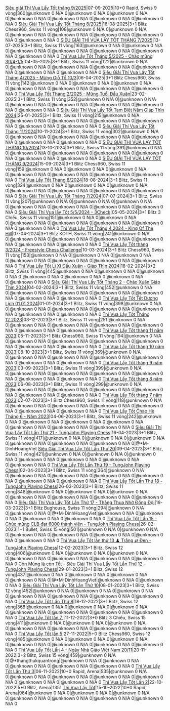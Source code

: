<a href="https://www.chess.com/tournament/live/siu-gii-th-vua-ly-tt-thng-92025-5910457" target="_top">Siêu giải Thí Vua Lấy Tốt tháng 9/2025</a>|07-09-2025|10+0 Rapid, Swiss 9 vòng|360|@unknown 0 N/A 0|@unknown 0 N/A 0|@unknown 0 N/A 0|@unknown 0 N/A 0|@unknown 0 N/A 0|@unknown 0 N/A 0|@unknown 0 N/A 0
<a href="https://www.chess.com/tournament/live/siu-gii-th-vua-ly-tt-thng-82025-5870287" target="_top">Siêu Giải Thí Vua Lấy Tốt Tháng 8/2025</a>|16-08-2025|3+1 Blitz Chess960, Swiss 11 vòng|108|@unknown 0 N/A 0|@unknown 0 N/A 0|@unknown 0 N/A 0|@unknown 0 N/A 0|@unknown 0 N/A 0|@unknown 0 N/A 0|@unknown 0 N/A 0
<a href="https://www.chess.com/tournament/live/siu-gii-th-vua-ly-tt-thng-72025-5799609" target="_top">SIÊU GIẢI THÍ VUA LẤY TỐT THÁNG 7/2025</a>|13-07-2025|3+1 Blitz, Swiss 11 vòng|163|@unknown 0 N/A 0|@unknown 0 N/A 0|@unknown 0 N/A 0|@unknown 0 N/A 0|@unknown 0 N/A 0|@unknown 0 N/A 0|@unknown 0 N/A 0
<a href="https://www.chess.com/tournament/live/-th-vua-ly-tt-thng-52025---cho-mng-304-15-5640047" target="_top"> Thí Vua Lấy Tốt Tháng 5/2025 - Chào mừng 30/4-1/5</a>|04-05-2025|3+1 Blitz, Swiss 11 vòng|122|@unknown 0 N/A 0|@unknown 0 N/A 0|@unknown 0 N/A 0|@unknown 0 N/A 0|@unknown 0 N/A 0|@unknown 0 N/A 0|@unknown 0 N/A 0
<a href="https://www.chess.com/tournament/live/siu-gii-th-vua-ly-tt-thng-42025---mng-gi-t-103-5588463" target="_top">Siêu Giải Thí Vua Lấy Tốt Tháng 4/2025 - Mừng Giỗ Tổ 10/3</a>|06-04-2025|3+1 Blitz Chess960, Swiss 11 vòng|142|@unknown 0 N/A 0|@unknown 0 N/A 0|@unknown 0 N/A 0|@unknown 0 N/A 0|@unknown 0 N/A 0|@unknown 0 N/A 0|@unknown 0 N/A 0
<a href="https://www.chess.com/tournament/live/th-vua-ly-tt-thng-22025---mng-tui-u-xun-5487643" target="_top">Thí Vua Lấy Tốt Tháng 2/2025 - Mừng Tuổi Đầu Xuân</a>|23-02-2025|3+1 Blitz, Swiss 11 vòng|352|@unknown 0 N/A 0|@unknown 0 N/A 0|@unknown 0 N/A 0|@unknown 0 N/A 0|@unknown 0 N/A 0|@unknown 0 N/A 0|@unknown 0 N/A 0
<a href="https://www.chess.com/tournament/live/siu-gii-th-vua-ly-tt-tm-bit-nm-gip-thn-2024-5415561" target="_top">Siêu Giải Thí Vua Lấy Tốt Tạm Biệt Năm Giáp Thìn 2024</a>|25-01-2025|3+1 Blitz, Swiss 11 vòng|215|@unknown 0 N/A 0|@unknown 0 N/A 0|@unknown 0 N/A 0|@unknown 0 N/A 0|@unknown 0 N/A 0|@unknown 0 N/A 0|@unknown 0 N/A 0
<a href="https://www.chess.com/tournament/live/siu-gii-th-vua-ly-tt-thng-112024-5204331" target="_top">Siêu Giải Thí Vua Lấy Tốt Tháng 11/2024</a>|10-11-2024|3+1 Blitz, Swiss 11 vòng|302|@unknown 0 N/A 0|@unknown 0 N/A 0|@unknown 0 N/A 0|@unknown 0 N/A 0|@unknown 0 N/A 0|@unknown 0 N/A 0|@unknown 0 N/A 0
<a href="https://www.chess.com/tournament/live/siu-gii-th-vua-ly-tt-thng-102024-5144901" target="_top">SIÊU GIẢI THÍ VUA LẤY TỐT THÁNG 10/2024</a>|13-10-2024|3+1 Blitz, Swiss 11 vòng|391|@unknown 0 N/A 0|@unknown 0 N/A 0|@unknown 0 N/A 0|@unknown 0 N/A 0|@unknown 0 N/A 0|@unknown 0 N/A 0|@unknown 0 N/A 0
<a href="https://www.chess.com/tournament/live/siu-gii-th-vua-ly-tt-thng-92024-5077723" target="_top">SIÊU GIẢI THÍ VUA LẤY TỐT THÁNG 9/2024</a>|15-09-2024|3+1 Blitz Chess960, Swiss 11 vòng|159|@unknown 0 N/A 0|@unknown 0 N/A 0|@unknown 0 N/A 0|@unknown 0 N/A 0|@unknown 0 N/A 0|@unknown 0 N/A 0|@unknown 0 N/A 0
<a href="https://www.chess.com/tournament/live/th-vua-ly-tt-thng-82024-5011291" target="_top">Thí Vua Lấy Tốt Tháng 8/2024</a>|18-08-2024|3+1 Blitz, Swiss 11 vòng|324|@unknown 0 N/A 0|@unknown 0 N/A 0|@unknown 0 N/A 0|@unknown 0 N/A 0|@unknown 0 N/A 0|@unknown 0 N/A 0|@unknown 0 N/A 0
<a href="https://www.chess.com/tournament/live/siu-gii-th-vua-ly-tt-thng-72024-4897591" target="_top">Siêu Giải Thí Vua Lấy Tốt Tháng 7/2024</a>|07-07-2024|3+1 Blitz, Swiss 11 vòng|207|@unknown 0 N/A 0|@unknown 0 N/A 0|@unknown 0 N/A 0|@unknown 0 N/A 0|@unknown 0 N/A 0|@unknown 0 N/A 0|@unknown 0 N/A 0
<a href="https://www.chess.com/tournament/live/siu-gii-th-vua-ly-tt-552024---3check-4756726" target="_top">Siêu Giải Thí Vua lấy Tốt 5/5/2024 - 3Check</a>|05-05-2024|3+1 Blitz 3 Chiếu,  Swiss 11 vòng|151|@unknown 0 N/A 0|@unknown 0 N/A 0|@unknown 0 N/A 0|@unknown 0 N/A 0|@unknown 0 N/A 0|@unknown 0 N/A 0|@unknown 0 N/A 0
<a href="https://www.chess.com/tournament/live/th-vua-ly-tt-thng-42024---king-of-the-hill-4689591" target="_top">Thí Vua Lấy Tốt Tháng 4.2024 - King Of The Hill</a>|07-04-2024|3+1 Blitz KOTH, Swiss 11 vòng|241|@unknown 0 N/A 0|@unknown 0 N/A 0|@unknown 0 N/A 0|@unknown 0 N/A 0|@unknown 0 N/A 0|@unknown 0 N/A 0|@unknown 0 N/A 0
<a href="https://www.chess.com/tournament/live/th-vua-ly-tt-thng-32024---freestyle-chess-challenge-4633816" target="_top">Thí Vua Lấy Tốt tháng 3/2024 - Freestyle Chess Challenge</a>|10-03-2024|3+1 Blitz Chess960, Swiss 11 vòng|153|@unknown 0 N/A 0|@unknown 0 N/A 0|@unknown 0 N/A 0|@unknown 0 N/A 0|@unknown 0 N/A 0|@unknown 0 N/A 0|@unknown 0 N/A 0
<a href="https://www.chess.com/tournament/live/th-vua-ly-tt-l-x-u-xun---gip-thn-2024-4577626" target="_top">Thí Vua Lấy Tốt Lì Xì Đầu Xuân - Giáp Thìn 2024</a>|18-02-2024|3+2 Blitz, Swiss 11 vòng|445|@unknown 0 N/A 0|@unknown 0 N/A 0|@unknown 0 N/A 0|@unknown 0 N/A 0|@unknown 0 N/A 0|@unknown 0 N/A 0|@unknown 0 N/A 0
<a href="https://www.chess.com/tournament/live/siu-gii-th-vua-ly-tt-thng-2---cho-xun-gip-thn-2024-4548307" target="_top">Siêu Giải Thí Vua Lấy Tốt Tháng 2 - Chào Xuân Giáp Thìn 2024</a>|04-02-2024|3+1 Blitz, Swiss 11 vòng|452|@unknown 0 N/A 0|@unknown 0 N/A 0|@unknown 0 N/A 0|@unknown 0 N/A 0|@unknown 0 N/A 0|@unknown 0 N/A 0|@unknown 0 N/A 0
<a href="https://www.chess.com/tournament/live/th-vua-ly-tt-tt-dng-lch-01012024-4486332" target="_top">Thí Vua Lấy Tốt Tết Dương Lịch 01.01.2024</a>|01-01-2024|3+1 Blitz, Swiss 11 vòng|398|@unknown 0 N/A 0|@unknown 0 N/A 0|@unknown 0 N/A 0|@unknown 0 N/A 0|@unknown 0 N/A 0|@unknown 0 N/A 0|@unknown 0 N/A 0
<a href="https://www.chess.com/tournament/live/th-vua-ly-tt-thng-122023-4426328" target="_top">Thí Vua Lấy Tốt Tháng 12.2023</a>|03-12-2023|3+1 Blitz, Swiss 11 vòng|251|@unknown 0 N/A 0|@unknown 0 N/A 0|@unknown 0 N/A 0|@unknown 0 N/A 0|@unknown 0 N/A 0|@unknown 0 N/A 0|@unknown 0 N/A 0
<a href="https://www.chess.com/tournament/live/th-vua-ly-tt-thng-11-nm-2023-4374307" target="_top">Thí Vua Lấy Tốt tháng 11 năm 2023</a>|05-11-2023|3+1 Blitz Chess960, Swiss 11 vòng|194|@unknown 0 N/A 0|@unknown 0 N/A 0|@unknown 0 N/A 0|@unknown 0 N/A 0|@unknown 0 N/A 0|@unknown 0 N/A 0|@unknown 0 N/A 0
<a href="https://www.chess.com/tournament/live/th-vua-ly-tt-thng-10-nm-2023-4319009" target="_top">Thí Vua Lấy Tốt tháng 10 năm 2023</a>|08-10-2023|3+1 Blitz, Swiss 11 vòng|369|@unknown 0 N/A 0|@unknown 0 N/A 0|@unknown 0 N/A 0|@unknown 0 N/A 0|@unknown 0 N/A 0|@unknown 0 N/A 0|@unknown 0 N/A 0
<a href="https://www.chess.com/tournament/live/th-vua-ly-tt-thng-9-nm-2023-4253176" target="_top">Thí Vua Lấy Tốt tháng 9 năm 2023</a>|03-09-2023|3+1 Blitz, Swiss 11 vòng|399|@unknown 0 N/A 0|@unknown 0 N/A 0|@unknown 0 N/A 0|@unknown 0 N/A 0|@unknown 0 N/A 0|@unknown 0 N/A 0|@unknown 0 N/A 0
<a href="https://www.chess.com/tournament/live/th-vua-ly-tt-thng-8-nm-2023-4199460" target="_top">Thí Vua Lấy Tốt tháng 8 năm 2023</a>|06-08-2023|3+1 Blitz, Swiss 11 vòng|299|@unknown 0 N/A 0|@unknown 0 N/A 0|@unknown 0 N/A 0|@unknown 0 N/A 0|@unknown 0 N/A 0|@unknown 0 N/A 0|@unknown 0 N/A 0
<a href="https://www.chess.com/tournament/live/th-vua-ly-tt-thng-7-nm-2023-4111726" target="_top">Thí Vua Lấy Tốt tháng 7 năm 2023</a>|02-07-2023|3+1 Blitz Chess960, Swiss 11 vòng|118|@unknown 0 N/A 0|@unknown 0 N/A 0|@unknown 0 N/A 0|@unknown 0 N/A 0|@unknown 0 N/A 0|@unknown 0 N/A 0|@unknown 0 N/A 0
<a href="https://www.chess.com/tournament/live/th-vua-ly-tt-cho-h-thng-6---nm-2023-4059788" target="_top">Thí Vua Lấy Tốt Chào Hè Tháng 6 - Năm 2023</a>|04-06-2023|3+1 Blitz, Swiss 11 vòng|242|@unknown 0 N/A 0|@unknown 0 N/A 0|@unknown 0 N/A 0|@unknown 0 N/A 0|@unknown 0 N/A 0|@unknown 0 N/A 0|@unknown 0 N/A 0
<a href="https://www.chess.com/tournament/live/siu-gii-th-vua-ly-tt-ln-th-21--tungjohn-playing-chess-3974487" target="_top">Siêu Giải Thí Vua Lấy Tốt Lần Thứ 21 - TungJohn Playing Chess</a>|16-04-2023|3+1 Blitz, Swiss 11 vòng|417|@unknown 0 N/A 0|@unknown 0 N/A 0|@unknown 0 N/A 0|@unknown 0 N/A 0|@unknown 0 N/A 0|@unknown 0 N/A 0|@*M-DinhHoangViet
<a href="https://www.chess.com/tournament/live/siu-gii-th-vua-ly-tt-ln-th-20-3960496" target="_top">Siêu Giải Thí Vua Lấy Tốt Lần Thứ 20</a>|09-04-2023|3+1 Blitz, Swiss 11 vòng|421|@unknown 0 N/A 0|@unknown 0 N/A 0|@unknown 0 N/A 0|@unknown 0 N/A 0|@unknown 0 N/A 0|@unknown 0 N/A 0|@unknown 0 N/A 0
<a href="https://www.chess.com/tournament/live/th-vua-ly-tt-ln-th-19--tungjohn-playing-chess-3935076" target="_top">Thí Vua Lấy Tốt Lần Thứ 19 - TungJohn Playing Chess</a>|02-04-2023|3+1 Blitz, Swiss 11 vòng|364|@unknown 0 N/A 0|@unknown 0 N/A 0|@unknown 0 N/A 0|@unknown 0 N/A 0|@unknown 0 N/A 0|@unknown 0 N/A 0|@unknown 0 N/A 0
<a href="https://www.chess.com/tournament/live/th-vua-ly-tt-ln-th-18--tungjohn-playing-chess-3921659" target="_top">Thí Vua Lấy Tốt Lần Thứ 18 - TungJohn Playing Chess</a>|26-03-2023|3+1 Blitz, Swiss 11 vòng|348|@unknown 0 N/A 0|@unknown 0 N/A 0|@unknown 0 N/A 0|@unknown 0 N/A 0|@unknown 0 N/A 0|@unknown 0 N/A 0|@unknown 0 N/A 0
<a href="https://www.chess.com/tournament/live/siu-gii-th-vua-ly-tt-ln-th-17---thng-thua-nh-ng-i-3918891" target="_top">Siêu Giải Thí Vua Lấy Tốt Lần Thứ 17 - Thắng Thua Nhờ Đồng Đội</a>|19-03-2023|3+1 Blitz Bughouse, Swiss 11 vòng|294|@unknown 0 N/A 0|@unknown 0 N/A 0|@*M-DinhHoangViet|@unknown 0 N/A 0|@unknown 0 N/A 0|@unknown 0 N/A 0|@unknown 0 N/A 0
<a href="https://www.chess.com/tournament/live/th-vua-ly-tt-ln-15---chc-mng-clb-t-6000-thnh-vin--tungjohn-playing-chess-3846898" target="_top">Thí Vua Lấy Tốt Lần 15 - Chúc mừng CLB đạt 6000 thành viên - TungJohn Playing Chess</a>|26-02-2023|1+1 Bullet, Swiss 15 vòng|501|@unknown 0 N/A 0|@unknown 0 N/A 0|@unknown 0 N/A 0|@unknown 0 N/A 0|@unknown 0 N/A 0|@unknown 0 N/A 0|@unknown 0 N/A 0
<a href="https://www.chess.com/tournament/live/th-vua-ly-tt-ln-th-13--trng--en--tungjohn-playing-chess-3807224" target="_top">Thí Vua Lấy Tốt lần thứ 13 ♟️ Trắng ⇄ Đen - TungJohn Playing Chess</a>|12-02-2023|3+1 Blitz, Swiss 12 vòng|406|@unknown 0 N/A 0|@unknown 0 N/A 0|@unknown 0 N/A 0|@unknown 0 N/A 0|@unknown 0 N/A 0|@unknown 0 N/A 0|@unknown 0 N/A 0
<a href="https://www.chess.com/tournament/live/cn-mng-l-cn-tt---siu-gii-th-vua-ly-tt-ln-th-12--tungjohn-playing-chess-3719886" target="_top">Còn Mùng là còn Tết - Siêu Giải Thí Vua Lấy Tốt Lần Thứ 12 - TungJohn Playing Chess</a>|29-01-2023|3+1 Blitz, Swiss 12 vòng|437|@unknown 0 N/A 0|@unknown 0 N/A 0|@unknown 0 N/A 0|@unknown 0 N/A 0|@*M-DinhHoangViet|@unknown 0 N/A 0|@unknown 0 N/A 0
<a href="https://www.chess.com/tournament/live/siu-gii-th-vua-ly-tt-ln-th-10-3688038" target="_top">Siêu Giải Thí Vua Lấy Tốt Lần Thứ 10</a>|08-01-2023|3+1 Blitz, Swiss 12 vòng|452|@unknown 0 N/A 0|@unknown 0 N/A 0|@unknown 0 N/A 0|@unknown 0 N/A 0|@unknown 0 N/A 0|@unknown 0 N/A 0|@unknown 0 N/A 0
<a href="https://www.chess.com/tournament/live/th-vua-ly-tt-ln-th-8-3618872" target="_top">Thí Vua Lấy Tốt Lần Thứ 8</a>|18-12-2022|3+1 Blitz, Swiss 12 vòng|368|@unknown 0 N/A 0|@unknown 0 N/A 0|@unknown 0 N/A 0|@unknown 0 N/A 0|@unknown 0 N/A 0|@unknown 0 N/A 0|@unknown 0 N/A 0
<a href="https://www.chess.com/tournament/live/th-vua-ly-tt-ln-7--3584492" target="_top">Thí Vua Lấy Tốt lần 7 </a>|11-12-2022|3+0 Blitz 3 Chiếu,  Swiss 15 vòng|411|@unknown 0 N/A 0|@unknown 0 N/A 0|@unknown 0 N/A 0|@unknown 0 N/A 0|@unknown 0 N/A 0|@unknown 0 N/A 0|@unknown 0 N/A 0
<a href="https://www.chess.com/tournament/live/th-vua-ly-tt-ln-5-3548920" target="_top">Thí Vua Lấy Tốt lần 5</a>|27-11-2022|5+0 Blitz Chess960, Swiss 12 vòng|485|@unknown 0 N/A 0|@unknown 0 N/A 0|@unknown 0 N/A 0|@unknown 0 N/A 0|@unknown 0 N/A 0|@unknown 0 N/A 0|@unknown 0 N/A 0
<a href="https://www.chess.com/tournament/live/th-vua-ly-tt-ln-4---ngy-nh-gio-vit-nam-2011-3535839" target="_top">Thí Vua Lấy Tốt Lần 4 - Ngày Nhà Giáo Việt Nam 20/11</a>|20-11-2022|3+2 Blitz, Swiss 15 vòng|459|@unknown 0 N/A 0|@*thangthukquantrong|@unknown 0 N/A 0|@unknown 0 N/A 0|@unknown 0 N/A 0|@unknown 0 N/A 0|@unknown 0 N/A 0
<a href="https://www.chess.com/tournament/live/arena/th-vua-ly-tt-ln-th-3-2218000" target="_top">Thí Vua Lấy Tốt Lần Thứ 3</a>|06-11-2022|10+0 Rapid, Arena|535|@unknown 0 N/A 0|@unknown 0 N/A 0|@unknown 0 N/A 0|@unknown 0 N/A 0|@unknown 0 N/A 0|@unknown 0 N/A 0|@unknown 0 N/A 0
<a href="https://www.chess.com/tournament/live/arena/th-vua-ly-tt-ln-2-2183785" target="_top">Thí Vua Lấy Tốt Lần 2</a>|22-10-2022|5+0 Blitz, Arena|1351
<a href="https://www.chess.com/tournament/live/arena/th-vua-ly-tt-2171704" target="_top">Thí Vua Lấy Tốt</a>|15-10-2022|10+0 Rapid, Arena|964|@unknown 0 N/A 0|@unknown 0 N/A 0|@unknown 0 N/A 0|@unknown 0 N/A 0|@unknown 0 N/A 0|@unknown 0 N/A 0|@unknown 0 N/A 0
